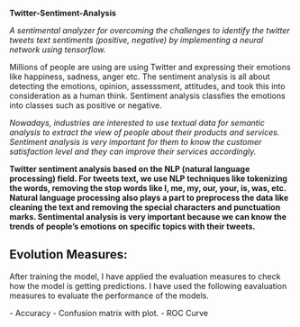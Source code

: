 **<p>Twitter-Sentiment-Analysis</p>**
*<p>A sentimental analyzer for overcoming the challenges to identify the twitter tweets text sentiments (positive, negative) by implementing a neural network using tensorflow.</p>*
Millions of people are using are using Twitter and expressing their emotions like happiness, sadness, anger etc. The sentiment analysis is all about detecting the emotions, opinion, assesssment, attitudes, and took this into consideration as a human think. Sentiment analysis classfies the emotions into classes such as positive or negative.
*<p>Nowadays, industries are interested to use textual data for semantic analysis to extract the view of people about their products and services. Sentiment analysis is very important for them to know the customer satisfaction level and they can improve their services accordingly.</p>*
**<p>Twitter sentiment analysis based on the NLP (natural language processing) field. For tweets text, we use NLP techniques like tokenizing the words, removing the stop words like I, me, my, our, your, is, was, etc. Natural language processing also plays a part to preprocess the data like cleaning the text and removing the special characters and punctuation marks. Sentimental analysis is very important because we can know the trends of people’s emotions on specific topics with their tweets.</p>**
## Evolution Measures:
<p>After training the model, I have applied the evaluation measures to check how the model is getting predictions. I have used the following eavaluation measures to evaluate the performance of the models.</p>
- Accuracy
- Confusion matrix with plot.
- ROC Curve 

